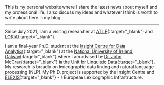 <!-- <div class="p-3 mb-2 bg-danger text-white text-center">
	<p><strike><b>Currently looking for an internship in 2021</b></strike></p>
</div>
<div class="p-3 mb-2 bg-success text-white text-center">
	<p><b>I will be joining Loria and ATILF (CNRS & Université de Lorraine) for an internship.</b></p>
</div> -->

This is my personal website where I share the latest news about myself and my professional life. I also discuss my ideas and whatever I think is worth to write about here in my blog.

<hr />

Since July 2021, I am a visiting researcher at [ATILF](https://www.atilf.fr/){:target="_blank"} and [LORIA](https://www.loria.fr/fr/){:target="_blank"}.

I am a final-year Ph.D. student at the [Insight Centre for Data Analytics](https://www.insight-centre.org/){:target="_blank"} at the [National University of Ireland, Galway](http://www.nuigalway.ie/){:target="_blank"} where I am advised by [Dr. John McCrae](https://john.mccr.ae/index){:target="_blank"} in the [Unit for Linguistic Data](https://nuig.insight-centre.org/uld){:target="_blank"}. My research is broadly on lexicographic data linking and natural language processing (NLP). My Ph.D. project is supported by the Insight Centre and [ELEXIS](https://elex.is/){:target="_blank"} - a European Lexicographic Infrastructure.